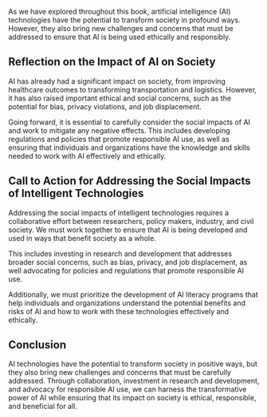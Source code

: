 
As we have explored throughout this book, artificial intelligence (AI) technologies have the potential to transform society in profound ways. However, they also bring new challenges and concerns that must be addressed to ensure that AI is being used ethically and responsibly.

Reflection on the Impact of AI on Society
-----------------------------------------

AI has already had a significant impact on society, from improving healthcare outcomes to transforming transportation and logistics. However, it has also raised important ethical and social concerns, such as the potential for bias, privacy violations, and job displacement.

Going forward, it is essential to carefully consider the social impacts of AI and work to mitigate any negative effects. This includes developing regulations and policies that promote responsible AI use, as well as ensuring that individuals and organizations have the knowledge and skills needed to work with AI effectively and ethically.

Call to Action for Addressing the Social Impacts of Intelligent Technologies
----------------------------------------------------------------------------

Addressing the social impacts of intelligent technologies requires a collaborative effort between researchers, policy makers, industry, and civil society. We must work together to ensure that AI is being developed and used in ways that benefit society as a whole.

This includes investing in research and development that addresses broader social concerns, such as bias, privacy, and job displacement, as well advocating for policies and regulations that promote responsible AI use.

Additionally, we must prioritize the development of AI literacy programs that help individuals and organizations understand the potential benefits and risks of AI and how to work with these technologies effectively and ethically.

Conclusion
----------

AI technologies have the potential to transform society in positive ways, but they also bring new challenges and concerns that must be carefully addressed. Through collaboration, investment in research and development, and advocacy for responsible AI use, we can harness the transformative power of AI while ensuring that its impact on society is ethical, responsible, and beneficial for all.